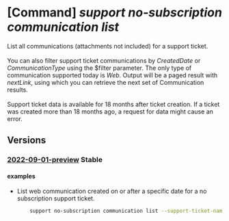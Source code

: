 # [Command] _support no-subscription communication list_

List all communications (attachments not included) for a support ticket. <br/></br> You can also filter support ticket communications by _CreatedDate_ or _CommunicationType_ using the $filter parameter. The only type of communication supported today is _Web_. Output will be a paged result with _nextLink_, using which you can retrieve the next set of Communication results. <br/><br/>Support ticket data is available for 18 months after ticket creation. If a ticket was created more than 18 months ago, a request for data might cause an error.

## Versions

### [2022-09-01-preview](/Resources/mgmt-plane/L3Byb3ZpZGVycy9taWNyb3NvZnQuc3VwcG9ydC9zdXBwb3J0dGlja2V0cy97fS9jb21tdW5pY2F0aW9ucw==/2022-09-01-preview.xml) **Stable**

<!-- mgmt-plane /providers/microsoft.support/supporttickets/{}/communications 2022-09-01-preview -->

#### examples

- List web communication created on or after a specific date for a no subscription support ticket.
    ```bash
        support no-subscription communication list --support-ticket-name "TestTicketName" --filter "CreatedDate ge 2024-01-01"
    ```
